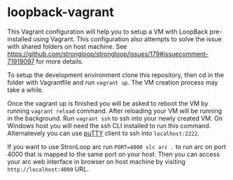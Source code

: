 # loopback-vagrant

This Vagrant configuration will help you to setup a VM with LoopBack pre-installed using Vagrant. This configuration also attempts to solve the issue with shared folders on host machine. See https://github.com/strongloop/strongloop/issues/179#issuecomment-71919097 for more details.

To setup the development environment clone this repository, then cd in the folder with Vagrantfile and run ```vagrant up```. The VM creation process may take a while.

Once the vagrant up is finished you will be asked to reboot the VM by running ```vagrant reload``` command. After reloading your VM will be running in the background. Run ```vagrant ssh``` to ssh into your newly created VM. On Windows host you will need the ssh CLI installed to run this command. Alternatevely you can use [puTTY](http://www.chiark.greenend.org.uk/~sgtatham/putty/download.html "puTTY") client to ssh into ```localhost:2222```.

If you want to use StronLoop arc run ```PORT=4000 slc arc .``` to run arc on port 4000 that is mapped to the same port on your host. Then you can access your arc web interface in browser on host machine by visiting ```http://localhost:4000``` URL.

